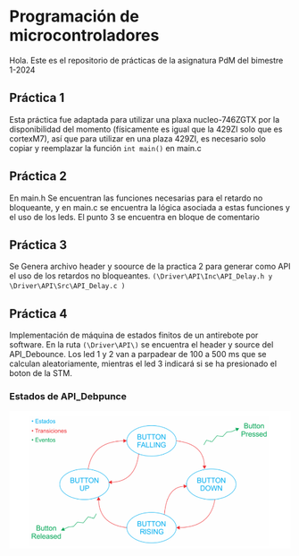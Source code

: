 # Programación de microcontroladores

Hola. Este es el repositorio de prácticas de la asignatura PdM del bimestre 1-2024

## Práctica 1

Esta práctica fue adaptada para utilizar una plaxa nucleo-746ZGTX por la disponibilidad del momento (físicamente es igual que la 429ZI solo que es cortexM7), así que para utilizar en una plaza 429ZI, es necesario solo copiar y reemplazar la función ```int main()``` en main.c

## Práctica 2

En main.h Se encuentran las funciones necesarias para el retardo no bloqueante, y en main.c se encuentra la lógica asociada a estas funciones y el uso de los leds. El punto 3 se encuentra en bloque de comentario

## Práctica 3

Se Genera archivo header y soource de la practica 2 para generar como API el uso de los retardos no bloqueantes. ```(\Driver\API\Inc\API_Delay.h y \Driver\API\Src\API_Delay.c )```  

## Práctica 4
Implementación de máquina de estados finitos de un antirebote por software. En la ruta ```(\Driver\API\)``` se encuentra el header y source del API_Debounce. Los led 1 y 2 van a parpadear de 100 a 500 ms que se calculan aleatoriamente, mientras el led 3 indicará si se ha presionado el boton de la STM.

### Estados de API_Debpunce

![Estados del API debounce](PRACTICA%204/FSM.png)


